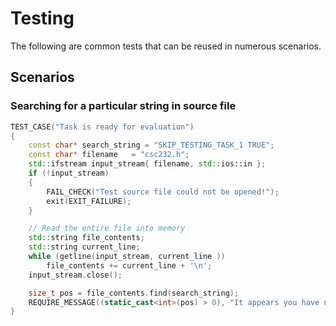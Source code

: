 # Testing

The following are common tests that can be reused in numerous scenarios.

## Scenarios

### Searching for a particular string in source file

```c++
TEST_CASE("Task is ready for evaluation")
{
    const char* search_string = "SKIP_TESTING_TASK_1 TRUE";
    const char* filename   = "csc232.h";
    std::ifstream input_stream{ filename, std::ios::in };
    if (!input_stream)
    {
        FAIL_CHECK("Test source file could not be opened!");
        exit(EXIT_FAILURE);
    }

    // Read the entire file into memory
    std::string file_contents;
    std::string current_line;
    while (getline(input_stream, current_line ))
        file_contents += current_line + '\n';
    input_stream.close();

    size_t pos = file_contents.find(search_string);
    REQUIRE_MESSAGE((static_cast<int>(pos) > 0), "It appears you have not toggled TEST_TASK_1 from FALSE to TRUE. Please do this before attempt to validate this task.");
}
```
